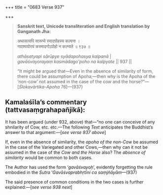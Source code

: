 +++
title = "0683 Verse 937"

+++
> **Sanskrit text, Unicode transliteration and English translation by Ganganath Jha:** 
>
> अथासत्यपि सारूप्ये स्यादपोहस्य कल्पना ।  
> गवाश्वयोरयं कस्मादगोऽपोहो न कल्प्यते ॥ ९३७ ॥ 
>
> *athāsatyapi sārūpye syādapohasya kalpanā* \|  
> *gavāśvayorayaṃ kasmādago'poho na kalpyate* \|\| 937 \|\| 
>
> “It might be argued that—Even in the absence of similarity of form, there could be assumption of Apoha;—then why is the Apoha of the ‘non-cow’ not assumed in the case of the cow and the horse?”—[*Ślokavārtika*-*Apoha* 76]—(937)



## Kamalaśīla’s commentary (tattvasaṃgrahapañjikā):

It has been argued (under 932, above) that—“no one can conceive of any shnilarity of Cow, etc. etc.—The following *Text* anticipates the Buddhist’s answer to that argument:—[*see verse 937 above*]

If, even in the absence of similarity, the *apoha of the non-Cow* be assumed in the case of the Variegated and other Cows,—then why can it not be assumed in the case of the *Cow and the Horse* also? The *absence of similarity* would be common to both cases.

The Author has used the form ‘*gavāśvayoḥ*’, evidently forgetting the rule embodied in the *Sutra* ‘*Gavāśvaprabhṛtīni ca saṃjñāyām*—(937)

The said presence of common conditions in the two cases is further explained:—[*see verse 938 next*]


